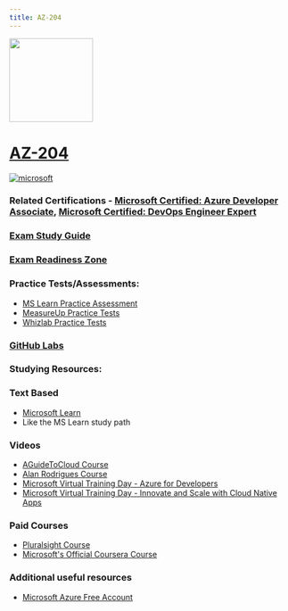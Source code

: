 ```yaml
---
title: AZ-204
---
```


<img src="/az-204.png" width="150" height="150">

# [AZ-204](https://learn.microsoft.com/certifications/exams/az-204)

<a href='https://learn.microsoft.com/en-us/certifications/browse/?type=role-based&levels=intermediate' target="_blank"><img alt='microsoft' src='https://img.shields.io/badge/associate-100000?style=for-the-badge&logo=microsoft&logoColor=white&labelColor=0078D4&color=212221'/></a>


### Related Certifications - [Microsoft Certified: Azure Developer Associate](https://learn.microsoft.com/en-us/certifications/azure-developer/), [Microsoft Certified: DevOps Engineer Expert](https://learn.microsoft.com/en-us/certifications/devops-engineer)

### [Exam Study Guide](https://aka.ms/az204-studyguide)
### [Exam Readiness Zone](https://learn.microsoft.com/en-us/shows/exam-readiness-zone/preparing-for-az-204-develop-azure-compute-solutions-1-of-5/)

### Practice Tests/Assessments:
- [MS Learn Practice Assessment](https://learn.microsoft.com/certifications/exams/az-204/practice/assessment?assessment-type=practice&assessmentId=35)
- [MeasureUp Practice Tests](https://www.measureup.com/microsoft-practice-test-az-204-developing-solutions-for-microsoft-azure.html)
- [Whizlab Practice Tests](https://www.whizlabs.com/microsoft-azure-certification-az-204/)

### [GitHub Labs](https://aka.ms/az204labs)

### Studying Resources:

### Text Based
- [Microsoft Learn](https://learn.microsoft.com/certifications/exams/az-204)
- Like the MS Learn study path
### Videos
- [AGuideToCloud Course](https://www.youtube.com/playlist?list=PLhLKc18P9YODdrbyuA52Zn9-kwboIOz2W)
- [Alan Rodrigues Course](https://www.youtube.com/playlist?list=PLLc2nQDXYMHpekgrToMrDpVtFtvmRSqVt)
- [Microsoft Virtual Training Day - Azure for Developers](https://events.microsoft.com/en-us/allevents/?language=English&clientTimeZone=1&view=list&search=Microsoft%20Azure%20Virtual%20Training%20Day:%20Azure%20for%20Developers)
- [Microsoft Virtual Training Day - Innovate and Scale with Cloud Native Apps](https://events.microsoft.com/en-us/allevents/?language=English&clientTimeZone=1&view=list&search=Microsoft%20Azure%20Virtual%20Training%20Day:%20Well-Architected%20Framework)
### Paid Courses
- [Pluralsight Course](https://www.pluralsight.com/paths/developing-solutions-for-microsoft-azure-az-204)
- [Microsoft's Official Coursera Course](https://www.coursera.org/professional-certificates/azure-developer-associate)
### Additional useful resources
- [Microsoft Azure Free Account](https://azure.microsoft.com/en-us/offers/ms-azr-0044p)
